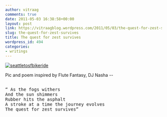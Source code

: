 ```yaml
---
author: vitraag
comments: true
date: 2011-05-03 16:38:58+00:00
layout: post
link: https://vitraagblog.wordpress.com/2011/05/03/the-quest-for-zest-survives/
slug: the-quest-for-zest-survives
title: The quest for zest survives
wordpress_id: 494
categories:
- writings
---
```


[![seattletosfbikeride]({{site.images}}/2011/05/seattletosfbikeride_thumb.jpg)]({{site.images}}/2011/05/seattletosfbikeride.jpg)

Pic and poem inspired by Flute Fantasy, DJ Nasha --

<pre> 
“ As the fogs withers
And the sun shimmers
Rubber hits the asphalt
A stroke at a time the journey evolves
The quest for zest survives”
</pre>
